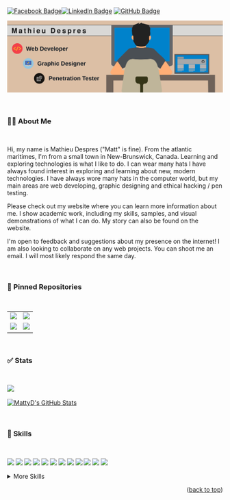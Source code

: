 <!--
**Mathieu-Despres/Mathieu-Despres** is a ✨ _special_ ✨ repository because its `README.md` (this file) appears on your GitHub profile.

Here are some ideas to get you started:

- 🔭 I’m currently working on ...
- 🌱 I’m currently learning ...
- 👯 I’m looking to collaborate on ...
- 🤔 I’m looking for help with ...
- 💬 Ask me about ...
- 📫 How to reach me: ...
- 😄 Pronouns: ...
- ⚡ Fun fact: ...
-->

<a name="readme-top"></a>

<!-- I'm fussy 😂. This is the only way to center these badges in a Markdown documentation file -->
&nbsp;&nbsp;&nbsp;&nbsp;&nbsp;&nbsp;&nbsp;&nbsp;&nbsp;&nbsp;&nbsp;&nbsp;&nbsp;&nbsp;&nbsp;&nbsp;&nbsp;&nbsp;&nbsp;&nbsp;&nbsp;&nbsp;&nbsp;&nbsp;&nbsp;&nbsp;&nbsp;&nbsp;&nbsp;&nbsp;&nbsp;&nbsp;&nbsp;&nbsp;&nbsp;&nbsp;&nbsp;&nbsp;&nbsp;&nbsp;&nbsp;&nbsp;&nbsp;&nbsp;&nbsp;&nbsp;&nbsp;&nbsp;&nbsp;&nbsp;&nbsp;&nbsp;&nbsp;&nbsp;&nbsp;&nbsp;&nbsp;&nbsp;&nbsp;&nbsp;&nbsp;&nbsp;&nbsp;&nbsp;&nbsp;&nbsp;&nbsp;&nbsp;&nbsp;&nbsp;&nbsp;&nbsp;&nbsp;&nbsp;&nbsp;&nbsp;&nbsp;&nbsp;&nbsp;&nbsp;&nbsp;&nbsp;&nbsp;&nbsp;&nbsp;&nbsp;&nbsp;&nbsp;&nbsp;&nbsp;&nbsp;&nbsp;&nbsp;&nbsp;&nbsp;&nbsp;&nbsp;&nbsp;&nbsp;&nbsp;
[![Facebook Badge](https://img.shields.io/badge/Facebook-Profile-informational?style=flat&logo=facebook&logoColor=white&color=1877F2)](https://www.facebook.com/profile.php?id=100014981796833)[![LinkedIn Badge](https://img.shields.io/badge/LinkedIn-Profile-informational?style=flat&logo=linkedin&logoColor=white&color=0D76A8)](https://www.linkedin.com/in/mathieu-despres/)
[![GitHub Badge](https://img.shields.io/badge/GitHub-Profile-informational?style=flat&logo=github&logoColor=white&color=black)](https://github.com/Mathieu-Despres)<br>

[![Mathieu Despres' GitHub Banner](./assets/images/Mathieu-Despres-Profile-Banner_GitHub.svg)](https://github.com/Mathieu-Despres/Mathieu-Despres)

<br>

### 👨‍💻 About Me ###

<br>

<p>Hi, my name is Mathieu Despres ("Matt" is fine). From the atlantic maritimes, I'm from a small town in New-Brunswick, Canada. Learning and exploring technologies is what I like to do. I can wear many hats I have always found interest in exploring and learning about new, modern technologies. I have always wore many hats in the computer world, but my main areas are web developing, graphic designing and ethical hacking / pen testing.

Please check out my website where you can learn more information about me. I show academic work, including my skills, samples, and visual demonstrations of what I can do. My story can also be found on the website.

I'm open to feedback and suggestions about my presence on the internet! I am also looking to collaborate on any web projects. You can shoot me an email. I will most likely respond the same day.</p>

<br>

### 📌 Pinned Repositories ###

<br>

<meta name="viewport" content="width=device-width, initial-scale=1">
<link rel="stylesheet" href="https://www.w3schools.com/w3css/4/w3.css">

<table align="center"

<tr>
<td><div class="w3-panel w3-card w3-half"><a href="https://github.com/Mathieu-Despres/prework-study-guide"><img src="https://github-readme-stats.vercel.app/api/pin/?username=Mathieu-Despres&repo=prework-study-guide&title_color=ffffff&text_color=c9cacc&icon_color=4AB197&bg_color=1A2B34">
</div></td>
<td><div class="w3-panel w3-card w3-half"><a href="https://github.com/Mathieu-Despres/mattyd-professional-portfolio"><img src="https://github-readme-stats.vercel.app/api/pin/?username=Mathieu-Despres&repo=mattyd-professional-portfolio&title_color=ffffff&text_color=c9cacc&icon_color=4AB197&bg_color=1A2B34">
</div></td>
</tr>

<tr>
<td><div class="w3-panel w3-card w3-half"><a href="https://github.com/Mathieu-Despres/HTML-CSS-code-refactor"><img src="https://github-readme-stats.vercel.app/api/pin/?username=Mathieu-Despres&repo=HTML-CSS-code-refactor&title_color=ffffff&text_color=c9cacc&icon_color=4AB197&bg_color=1A2B34">
</div></td>
<td><div class="w3-panel w3-card w3-half"><a href="https://github.com/Mathieu-Despres/mattyd-password-generator"><img src="https://github-readme-stats.vercel.app/api/pin/?username=Mathieu-Despres&repo=mattyd-password-generator&title_color=ffffff&text_color=c9cacc&icon_color=4AB197&bg_color=1A2B34">
</div></td>
</tr>

</table>

<br>

### ✅ Stats ###

<br>

<a href="https://github.com/Mathieu-Despres"><img align="" src="https://github-readme-stats.vercel.app/api/top-langs/?username=Mathieu-Despres&hide=html,css&title_color=ffffff&text_color=c9cacc&icon_color=4AB197&bg_color=1A2B34" /></a>

<a href="https://github.com/Mathieu-Despres"><img align="" src="https://github-readme-stats.vercel.app/api?username=Mathieu-Despres&show_icons=true&line_height=27&count_private=true&title_color=ffffff&text_color=c9cacc&icon_color=4AB097&bg_color=1A2B34" alt="MattyD's GitHub Stats" /></a>

<br>

### 💼 Skills ###

<br>

![](https://img.shields.io/badge/Code-HTML-informational?style=plastic&logo=HTML&logoColor=white&color=E34F26)
![](https://img.shields.io/badge/Code-CSS-informational?style=plastic&logo=CSS&logoColor=white&color=1572B6)
![](https://img.shields.io/badge/Code-JavaScript-informational?style=plastic&logo=JavaScript&logoColor=white&color=F7DF1E)
![](https://img.shields.io/badge/Protocol-OpenVPN-informational?style=plastic&logo=OpenVPN&logoColor=white&color=5E5E5E)
![](https://img.shields.io/badge/Framework-Bootstrap-informational?style=plastic&logo=CSS&logoColor=white&color=7952B3)
![](https://img.shields.io/badge/Software-Adobe%20Creative%20Cloud-informational?style=plastic&logo=Adobe%20Creative%20Cloud&logoColor=white&color=FF0000)
![](https://img.shields.io/badge/Software-Wireshark-informational?style=plastic&logo=Wireshark&logoColor=white&color=5E5E5E)
![](https://img.shields.io/badge/Software-Autodesk-informational?style=plastic&logo=Autodesk&logoColor=white&color=0696D7)
![](https://img.shields.io/badge/Software-Microsoft_365-informational?style=plastic&logo=Microsoft&logoColor=white&color=5E5E5E)
![](https://img.shields.io/badge/OS-Linux-informational?style=plastic&logo=Linux&logoColor=white&color=FCC624)
![](https://img.shields.io/badge/Version_Control-GitHub-informational?style=plastic&logo=GitHub&logoColor=white&color=181717)
![](https://img.shields.io/badge/Tools-Docker-informational?style=flat&logo=docker&logoColor=white&color=4AB197)

<details>
<br></br>
<summary>More Skills</summary>
<br></br>

![](https://img.shields.io/badge/Style-Tailwind-informational?style=flat&logo=Tailwind-CSS&logoColor=white&color=4AB197)
![](https://img.shields.io/badge/Style-Sass-informational?style=flat&logo=Sass&logoColor=white&color=4AB197)
![](https://img.shields.io/badge/Style-Stylus-informational?style=flat&logo=Stylus&logoColor=white&color=4AB197)
![](https://img.shields.io/badge/Code-Angular-informational?style=plastic&logo=angular&logoColor=white&color=4AB197)
![](https://img.shields.io/badge/Code-Ionic-informational?style=plastic&logo=ionic&logoColor=white&color=4AB197)
![](https://img.shields.io/badge/Code-React-informational?style=plastic&logo=react&logoColor=white&color=4AB197)
![](https://img.shields.io/badge/OS-Linux-informational?style=plastic&logo=Linux&logoColor=white&color=FCC624)
![](https://img.shields.io/badge/Linux_Distribution-Ubuntu-informational?style=plastic&logo=Ubuntu&logoColor=white&color=E95420)
![](https://img.shields.io/badge/Code-JavaScript-informational?style=plastic&logo=JavaScript&logoColor=white&color=F7DF1E)
![](https://img.shields.io/badge/Code-TypeScript-informational?style=plastic&logo=TypeScript&logoColor=white&color=4AB197)
![](https://img.shields.io/badge/Code-GreenSock-informational?style=plastic&logo=GreenSock&logoColor=white&color=4AB197)
![](https://img.shields.io/badge/Code-Java-informational?style=plastic&logo=Java&logoColor=white&color=4AB197)
![](https://img.shields.io/badge/Code-CSharp-informational?style=plastic&logo=c-sharp&logoColor=white&color=4AB197)
![](https://img.shields.io/badge/Code-.NET-informational?style=plastic&logo=.net&logoColor=white&color=4AB197)
![](https://img.shields.io/badge/Code-SwiftUI-informational?style=plastic&logo=swift&logoColor=white&color=4AB197)
![](https://img.shields.io/badge/Code-MongoDB-informational?style=plastic&logo=MongoDB&logoColor=white&color=4AB197)
![](https://img.shields.io/badge/Code-MySQL-informational?style=plastic&logo=MySQL&logoColor=white&color=4AB197)

<br>

![](https://img.shields.io/badge/Test-Jasmine-informational?style=flat&logo=Jasmine&logoColor=white&color=4AB197)
![](https://img.shields.io/badge/Test-Jest-informational?style=flat&logo=jest&logoColor=white&color=4AB197)
![](https://img.shields.io/badge/Test-Mocha-informational?style=flat&logo=Mocha&logoColor=white&color=4AB197)
![](https://img.shields.io/badge/Test-Cypress-informational?style=flat&logo=Cypress&logoColor=white&color=4AB197)
![](https://img.shields.io/badge/Test-Cypress-informational?style=flat&logo=Cypress&logoColor=white&color=4AB197)

<br>

![](https://img.shields.io/badge/Tools-Pivotal-informational?style=flat&logo=Pivotal-Tracker&logoColor=white&color=4AB197)
![](https://img.shields.io/badge/Tools-NGINX-informational?style=flat&logo=nginx&logoColor=white&color=4AB197)
![](https://img.shields.io/badge/Tools-Netlify-informational?style=flat&logo=netlify&logoColor=white&color=4AB197)
![](https://img.shields.io/badge/Tools-Jenkins-informational?style=flat&logo=jenkins&logoColor=white&color=4AB197)
![](https://img.shields.io/badge/Tools-SonarQube-informational?style=flat&logo=SonarQube&logoColor=white&color=4AB197)
![](https://img.shields.io/badge/Tools-Actions-informational?style=flat&logo=github-actions&logoColor=white&color=4AB197)
![](https://img.shields.io/badge/Tools-NPM-informational?style=flat&logo=npm&logoColor=white&color=4AB197)
![](https://img.shields.io/badge/Tools-Postman-informational?style=flat&logo=Postman&logoColor=white&color=4AB197)
![](https://img.shields.io/badge/Tools-GitLab-informational?style=flat&logo=GitLab&logoColor=white&color=4AB197)
![](https://img.shields.io/badge/Tools-Bitbucket-informational?style=flat&logo=Bitbucket&logoColor=white&color=4AB197)
![](https://img.shields.io/badge/Tools-Jira-informational?style=flat&logo=Jira-Software&logoColor=white&color=4AB197)
![](https://img.shields.io/badge/Tools-Clubhouse-informational?style=flat&logo=Clubhouse&logoColor=white&color=4AB197)

</details>

<p align="right">(<a href="#readme-top">back to top</a>)</p>